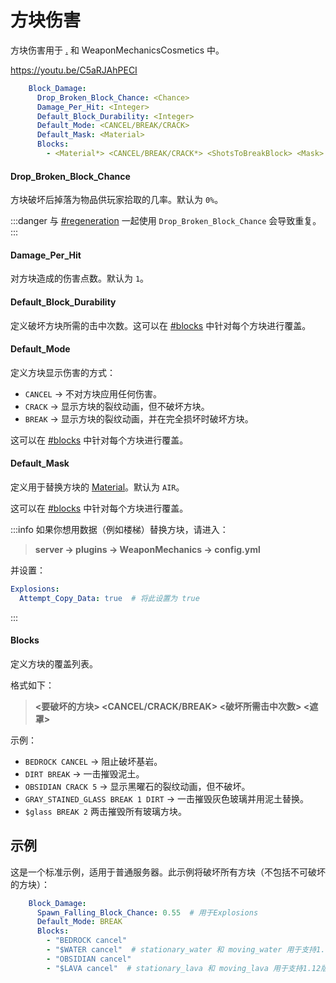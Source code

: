 # 方块伤害

方块伤害用于 [.](./ "mention") 和 WeaponMechanicsCosmetics 中。

https://youtu.be/C5aRJAhPECI

```yaml
    Block_Damage:
      Drop_Broken_Block_Chance: <Chance>
      Damage_Per_Hit: <Integer>
      Default_Block_Durability: <Integer>
      Default_Mode: <CANCEL/BREAK/CRACK>
      Default_Mask: <Material>
      Blocks:
        - <Material*> <CANCEL/BREAK/CRACK*> <ShotsToBreakBlock> <Mask>
```

#### Drop_Broken_Block_Chance

方块破坏后掉落为物品供玩家拾取的几率。默认为 `0%`。&#x20;

:::danger
与 [#regeneration](./#regeneration "mention") 一起使用 `Drop_Broken_Block_Chance` 会导致重复。
:::

#### Damage_Per_Hit

对方块造成的伤害点数。默认为 `1`。

#### Default_Block_Durability

定义破坏方块所需的击中次数。这可以在 [#blocks](block-damage.md#blocks "mention") 中针对每个方块进行覆盖。

#### Default_Mode

定义方块显示伤害的方式：

* `CANCEL` -> 不对方块应用任何伤害。
* `CRACK` -> 显示方块的裂纹动画，但不破坏方块。
* `BREAK` -> 显示方块的裂纹动画，并在完全损坏时破坏方块。&#x20;

这可以在 [#blocks](block-damage.md#blocks "mention") 中针对每个方块进行覆盖。

#### Default_Mask

定义用于替换方块的 [Material](https://app.gitbook.com/s/IIUkVnlH40vVBzLhWWQ8/references#material "mention")。默认为 `AIR`。

这可以在 [#blocks](block-damage.md#blocks "mention") 中针对每个方块进行覆盖。

:::info
如果你想用数据（例如楼梯）替换方块，请进入：

> **server -> plugins -> WeaponMechanics -> config.yml**

并设置：

```yaml
Explosions:
  Attempt_Copy_Data: true  # 将此设置为 true
```
:::

#### Blocks

定义方块的覆盖列表。

格式如下：

> **\<要破坏的方块> \<CANCEL/CRACK/BREAK> \<破坏所需击中次数> \<遮罩>**

示例：

* `BEDROCK CANCEL` -> 阻止破坏基岩。
* `DIRT BREAK` -> 一击摧毁泥土。
* `OBSIDIAN CRACK 5` -> 显示黑曜石的裂纹动画，但不破坏。&#x20;
* `GRAY_STAINED_GLASS BREAK 1 DIRT` -> 一击摧毁灰色玻璃并用泥土替换。
* `$glass BREAK 2` 两击摧毁所有玻璃方块。&#x20;

## 示例

这是一个标准示例，适用于普通服务器。此示例将破坏所有方块（不包括不可破坏的方块）：

```yaml
    Block_Damage:
      Spawn_Falling_Block_Chance: 0.55  # 用于Explosions
      Default_Mode: BREAK
      Blocks:
        - "BEDROCK cancel"
        - "$WATER cancel"  # stationary_water 和 moving_water 用于支持1.12版本
        - "OBSIDIAN cancel"
        - "$LAVA cancel"  # stationary_lava 和 moving_lava 用于支持1.12版本
```

